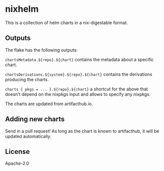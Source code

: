 # nixhelm

This is a collection of helm charts in a nix-digestable format.

## Outputs

The flake has the following outputs:

`chartsMetadata.${repo}.${chart}` contains the metadata about a specific chart.

`chartsDerivations.${system}.${repo}.${chart}` contains the derivations producing the charts.

`charts { pkgs = ... }.${repo}.${chart}` a shortcut for the above that doesn't
depend on the nixpkgs input and allows to specify any nixpkgs.

The charts are updated from artifacthub.io.

## Adding new charts

Send in a pull request! As long as the chart is known to artifacthub, it will be
updated automatically.

## License

Apache-2.0
